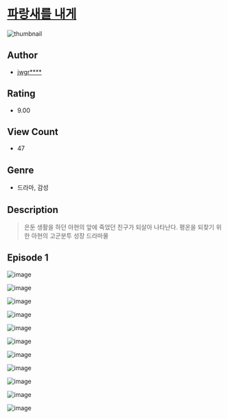 # [파랑새를 내게](https://comic.naver.com/challenge/list?titleId=810713)
![thumbnail](https://image-comic.pstatic.net/user_contents_data/challenge_comic/2023/05/24/upload_4120900519528248164_480x623.jpeg)

## Author
- [jwgr****](https://comic.naver.com/artistTitle?id=367033)

## Rating
- 9.00

## View Count
- 47

## Genre
- 드라마, 감성

## Description
> 은둔 생활을 하던 아현의 앞에 죽었던 친구가 되살아 나타난다. 평온을 되찾기 위한 아현의 고군분투 성장 드라마물


## Episode 1
![image](https://image-comic.pstatic.net/user_contents_data/challenge_comic/2023/05/24/367033/upload_4134645547874334265.jpeg)

![image](https://image-comic.pstatic.net/user_contents_data/challenge_comic/2023/05/24/367033/upload_3991653150974292787.jpeg)

![image](https://image-comic.pstatic.net/user_contents_data/challenge_comic/2023/05/24/367033/upload_3978423633842627941.jpeg)

![image](https://image-comic.pstatic.net/user_contents_data/challenge_comic/2023/05/24/367033/upload_7148450883027810097.jpeg)

![image](https://image-comic.pstatic.net/user_contents_data/challenge_comic/2023/05/24/367033/upload_3774634847874933349.jpeg)

![image](https://image-comic.pstatic.net/user_contents_data/challenge_comic/2023/05/24/367033/upload_7293635900112004662.jpeg)

![image](https://image-comic.pstatic.net/user_contents_data/challenge_comic/2023/05/24/367033/upload_7149239228519769702.jpeg)

![image](https://image-comic.pstatic.net/user_contents_data/challenge_comic/2023/05/24/367033/upload_3474584507828877107.jpeg)

![image](https://image-comic.pstatic.net/user_contents_data/challenge_comic/2023/05/24/367033/upload_7306025394688451684.jpeg)

![image](https://image-comic.pstatic.net/user_contents_data/challenge_comic/2023/05/24/367033/upload_7017793932779217970.jpeg)

![image](https://image-comic.pstatic.net/user_contents_data/challenge_comic/2023/05/24/367033/upload_3558234471971120695.jpeg)
